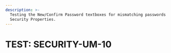 ```yaml
---
description: >-
  Testing the New/Confirm Password textboxes for mismatching passwords from
  Security Properties.
---
```


# TEST: SECURITY-UM-10

